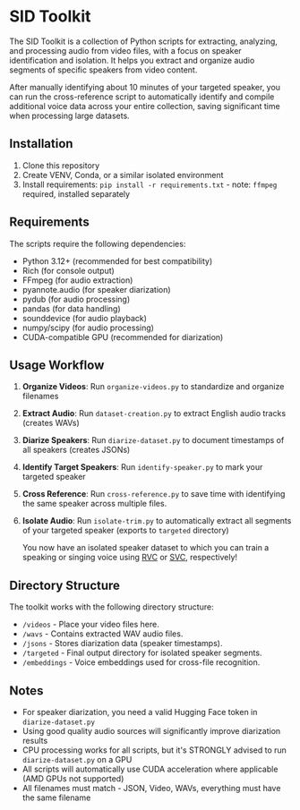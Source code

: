 # SID Toolkit

The SID Toolkit is a collection of Python scripts for extracting, analyzing, and processing audio from video files, with a focus on speaker identification and isolation. It helps you extract and organize audio segments of specific speakers from video content.

After manually identifying about 10 minutes of your targeted speaker, you can run the cross-reference script to automatically identify and compile additional voice data across your entire collection, saving significant time when processing large datasets.

## Installation

1. Clone this repository
2. Create VENV, Conda, or a similar isolated environment
3. Install requirements: `pip install -r requirements.txt` - note: `ffmpeg` required, installed separately

## Requirements

The scripts require the following dependencies:
- Python 3.12+ (recommended for best compatibility)
- Rich (for console output)
- FFmpeg (for audio extraction)
- pyannote.audio (for speaker diarization)
- pydub (for audio processing)
- pandas (for data handling)
- sounddevice (for audio playback)
- numpy/scipy (for audio processing)
- CUDA-compatible GPU (recommended for diarization)

## Usage Workflow
1. **Organize Videos**: Run `organize-videos.py` to standardize and organize filenames
2. **Extract Audio**: Run `dataset-creation.py` to extract English audio tracks (creates WAVs)
3. **Diarize Speakers**: Run `diarize-dataset.py` to document timestamps of all speakers (creates JSONs)
4. **Identify Target Speakers**: Run `identify-speaker.py` to mark your targeted speaker
5. **Cross Reference**: Run `cross-reference.py` to save time with identifying the same speaker across multiple files.
6. **Isolate Audio**: Run `isolate-trim.py` to automatically extract all segments of your targeted speaker (exports to `targeted` directory)

   You now have an isolated speaker dataset to which you can train a speaking or singing voice using [RVC](https://github.com/RVC-Project/Retrieval-based-Voice-Conversion-WebUI/tree/main) or [SVC](https://github.com/PlayVoice/whisper-vits-svc/tree/bigvgan-mix-v2), respectively!

## Directory Structure

The toolkit works with the following directory structure:

- `/videos` - Place your video files here.
- `/wavs` - Contains extracted WAV audio files.
- `/jsons` - Stores diarization data (speaker timestamps).
- `/targeted` - Final output directory for isolated speaker segments.
- `/embeddings` - Voice embeddings used for cross-file recognition.

## Notes

- For speaker diarization, you need a valid Hugging Face token in `diarize-dataset.py`
- Using good quality audio sources will significantly improve diarization results
- CPU processing works for all scripts, but it's STRONGLY advised to run `diarize-dataset.py` on a GPU
- All scripts will automatically use CUDA acceleration where applicable (AMD GPUs not supported)
- All filenames must match - JSON, Video, WAVs, everything must have the same filename
